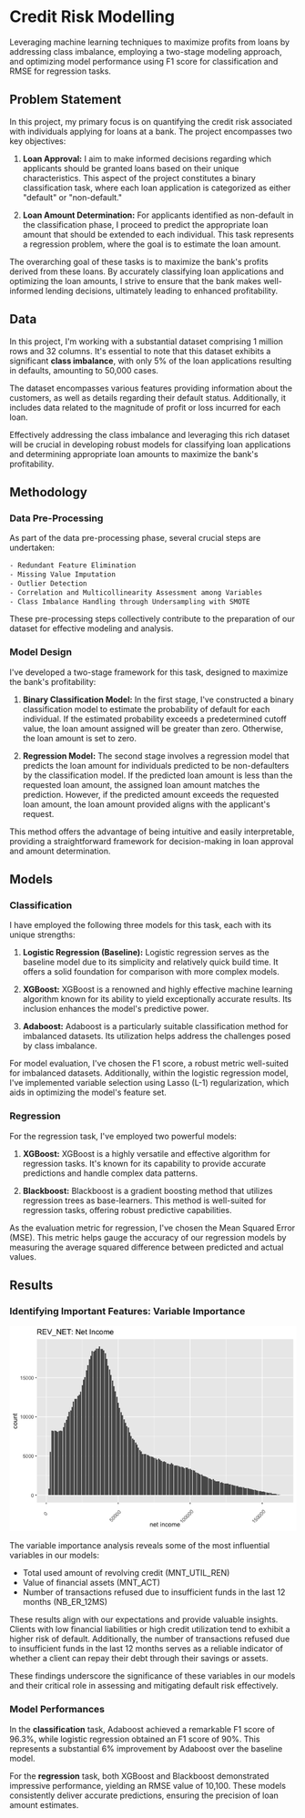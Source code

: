 # Credit Risk Modelling
Leveraging machine learning techniques to maximize profits from loans by addressing class imbalance, employing a two-stage modeling approach, and optimizing model performance using F1 score for classification and RMSE for regression tasks.

## Problem Statement

In this project, my primary focus is on quantifying the credit risk associated with individuals applying for loans at a bank. The project encompasses two key objectives:

1. **Loan Approval:** I aim to make informed decisions regarding which applicants should be granted loans based on their unique characteristics. This aspect of the project constitutes a binary classification task, where each loan application is categorized as either "default" or "non-default."

2. **Loan Amount Determination:** For applicants identified as non-default in the classification phase, I proceed to predict the appropriate loan amount that should be extended to each individual. This task represents a regression problem, where the goal is to estimate the loan amount.

The overarching goal of these tasks is to maximize the bank's profits derived from these loans. By accurately classifying loan applications and optimizing the loan amounts, I strive to ensure that the bank makes well-informed lending decisions, ultimately leading to enhanced profitability.

## Data

In this project, I'm working with a substantial dataset comprising 1 million rows and 32 columns. It's essential to note that this dataset exhibits a significant **class imbalance**, with only 5% of the loan applications resulting in defaults, amounting to 50,000 cases. 

The dataset encompasses various features providing information about the customers, as well as details regarding their default status. Additionally, it includes data related to the magnitude of profit or loss incurred for each loan.

Effectively addressing the class imbalance and leveraging this rich dataset will be crucial in developing robust models for classifying loan applications and determining appropriate loan amounts to maximize the bank's profitability.

## Methodology

### Data Pre-Processing

As part of the data pre-processing phase, several crucial steps are undertaken:

    - Redundant Feature Elimination
    - Missing Value Imputation
    - Outlier Detection
    - Correlation and Multicollinearity Assessment among Variables
    - Class Imbalance Handling through Undersampling with SMOTE

These pre-processing steps collectively contribute to the preparation of our dataset for effective modeling and analysis.

### Model Design

I've developed a two-stage framework for this task, designed to maximize the bank's profitability:

1. **Binary Classification Model:** In the first stage, I've constructed a binary classification model to estimate the probability of default for each individual. If the estimated probability exceeds a predetermined cutoff value, the loan amount assigned will be greater than zero. Otherwise, the loan amount is set to zero.

2. **Regression Model:** The second stage involves a regression model that predicts the loan amount for individuals predicted to be non-defaulters by the classification model. If the predicted loan amount is less than the requested loan amount, the assigned loan amount matches the prediction. However, if the predicted amount exceeds the requested loan amount, the loan amount provided aligns with the applicant's request.

This method offers the advantage of being intuitive and easily interpretable, providing a straightforward framework for decision-making in loan approval and amount determination.

## Models

### Classification
I have employed the following three models for this task, each with its unique strengths:

1. **Logistic Regression (Baseline):** Logistic regression serves as the baseline model due to its simplicity and relatively quick build time. It offers a solid foundation for comparison with more complex models.

2. **XGBoost:** XGBoost is a renowned and highly effective machine learning algorithm known for its ability to yield exceptionally accurate results. Its inclusion enhances the model's predictive power.

3. **Adaboost:** Adaboost is a particularly suitable classification method for imbalanced datasets. Its utilization helps address the challenges posed by class imbalance.

For model evaluation, I've chosen the F1 score, a robust metric well-suited for imbalanced datasets. Additionally, within the logistic regression model, I've implemented variable selection using Lasso (L-1) regularization, which aids in optimizing the model's feature set.

### Regression
For the regression task, I've employed two powerful models:

1. **XGBoost:** XGBoost is a highly versatile and effective algorithm for regression tasks. It's known for its capability to provide accurate predictions and handle complex data patterns.

2. **Blackboost:** Blackboost is a gradient boosting method that utilizes regression trees as base-learners. This method is well-suited for regression tasks, offering robust predictive capabilities.

As the evaluation metric for regression, I've chosen the Mean Squared Error (MSE). This metric helps gauge the accuracy of our regression models by measuring the average squared difference between predicted and actual values.

## Results

### Identifying Important Features: Variable Importance

![](Images/Image_1.png)

The variable importance analysis reveals some of the most influential variables in our models:

- Total used amount of revolving credit (MNT_UTIL_REN)
- Value of financial assets (MNT_ACT)
- Number of transactions refused due to insufficient funds in the last 12 months (NB_ER_12MS)

These results align with our expectations and provide valuable insights. Clients with low financial liabilities or high credit utilization tend to exhibit a higher risk of default. Additionally, the number of transactions refused due to insufficient funds in the last 12 months serves as a reliable indicator of whether a client can repay their debt through their savings or assets.

These findings underscore the significance of these variables in our models and their critical role in assessing and mitigating default risk effectively.

### Model Performances

In the **classification** task, Adaboost achieved a remarkable F1 score of 96.3%, while logistic regression obtained an F1 score of 90%. This represents a substantial 6% improvement by Adaboost over the baseline model.

For the **regression** task, both XGBoost and Blackboost demonstrated impressive performance, yielding an RMSE value of 10,100. These models consistently deliver accurate predictions, ensuring the precision of loan amount estimates.
